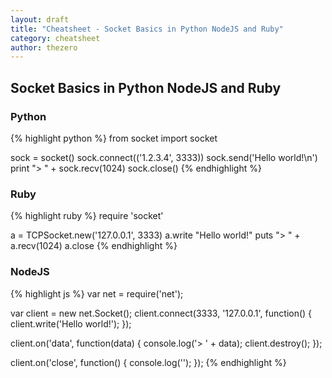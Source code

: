 ```yaml
---
layout: draft
title: "Cheatsheet - Socket Basics in Python NodeJS and Ruby"
category: cheatsheet
author: thezero
---
```


## Socket Basics in Python NodeJS and Ruby

### Python
{% highlight python %}
from socket import socket

sock = socket()
sock.connect(('1.2.3.4', 3333))
sock.send('Hello world!\n')
print "> " + sock.recv(1024)
sock.close()
{% endhighlight %}

### Ruby
{% highlight ruby %}
require 'socket'

a = TCPSocket.new('127.0.0.1', 3333)
a.write "Hello world!"
puts "> " + a.recv(1024)
a.close
{% endhighlight %}

### NodeJS
{% highlight js %}
var net = require('net');

var client = new net.Socket();
client.connect(3333, '127.0.0.1', function() {
    client.write('Hello world!');
});

client.on('data', function(data) {
    console.log('> ' + data);
    client.destroy();
});

client.on('close', function() {
    console.log('');
});
{% endhighlight %}

